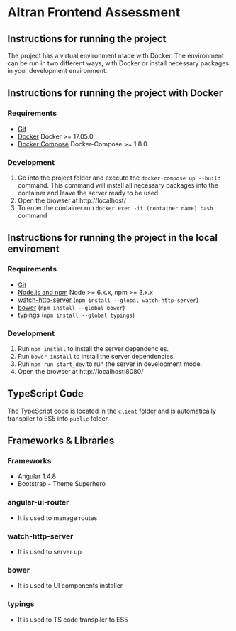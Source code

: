 # Altran Frontend Assessment

## Instructions for running the project

The project has a virtual environment made with Docker. 
The environment can be run in two different ways, with Docker or install necessary packages in your development environment.

## Instructions for running the project with Docker

### Requirements 

- [Git](https://git-scm.com/)
- [Docker](https://www.docker.com/) Docker >= 17.05.0
- [Docker Compose](https://docs.docker.com/compose/) Docker-Compose >= 1.8.0

### Development

1. Go into the project folder and execute the `docker-compose up --build` command. This command will install all necessary packages into the container and leave the server ready to be used
2. Open the browser at http://localhost/
3. To enter the container run `docker exec -it (container name) bash` command

## Instructions for running the project in the local enviroment

### Requirements 

- [Git](https://git-scm.com/)
- [Node.js and npm](nodejs.org) Node >= 6.x.x, npm >= 3.x.x
- [watch-http-server](https://www.npmjs.com/package/watch-http-server) (`npm install --global watch-http-server`)
- [bower](https://bower.io/) (`npm install --global bower`)
- [typings](https://www.npmjs.com/package/typings) (`npm install --global typings`)

### Development

1. Run `npm install` to install the server dependencies.
2. Run `bower install` to install the server dependencies.
3. Run `npm run start_dev` to run the server in development mode.
4. Open the browser at http://localhost:8080/

## TypeScript Code

The TypeScript code is located in the `client` folder and is automatically transpiler to ES5 into `public` folder.

## Frameworks & Libraries

### Frameworks
- Angular 1.4.8
- Bootstrap - Theme Superhero

### angular-ui-router
- It is used to manage routes

### watch-http-server
- It is used to server up

### bower
- It is used to UI components installer

### typings
- It is used to TS code transpiler to ES5
